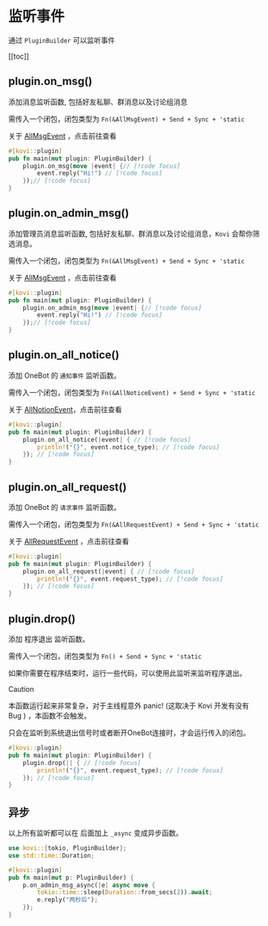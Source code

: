 # 监听事件

通过 `PluginBuilder` 可以监听事件

[[toc]]

## plugin.on_msg()

添加消息监听函数, 包括好友私聊、群消息以及讨论组消息

需传入一个闭包，闭包类型为 `Fn(&AllMsgEvent) + Send + Sync + 'static`

关于 [AllMsgEvent](/plugin/event#allmsgevent) ，点击前往查看

```rust
#[kovi::plugin]
pub fn main(mut plugin: PluginBuilder) {
    plugin.on_msg(move |event| {// [!code focus]
        event.reply("Hi!") // [!code focus]
    });// [!code focus]
}
```

## plugin.on_admin_msg()

添加管理员消息监听函数, 包括好友私聊、群消息以及讨论组消息，`Kovi` 会帮你筛选消息。

需传入一个闭包，闭包类型为 `Fn(&AllMsgEvent) + Send + Sync + 'static`

关于 [AllMsgEvent](/plugin/event#allmsgevent) ，点击前往查看

```rust
#[kovi::plugin]
pub fn main(mut plugin: PluginBuilder) {
    plugin.on_admin_msg(move |event| {// [!code focus]
        event.reply("Hi!") // [!code focus]
    });// [!code focus]
}
```


## plugin.on_all_notice()

添加 OneBot 的 `通知事件` 监听函数。

需传入一个闭包，闭包类型为 `Fn(&AllNoticeEvent) + Send + Sync + 'static`

关于 [AllNotionEvent](/plugin/event#allnotionevent)，点击前往查看

```rust
#[kovi::plugin]
pub fn main(mut plugin: PluginBuilder) {
    plugin.on_all_notice(|event| { // [!code focus]
        println!("{}", event.notice_type); // [!code focus]
    }); // [!code focus]
}
```

## plugin.on_all_request() <Badge type="tip" text="^0.4.0" />

添加 OneBot 的 `请求事件` 监听函数。

需传入一个闭包，闭包类型为 `Fn(&AllRequestEvent) + Send + Sync + 'static`

关于 [AllRequestEvent](/plugin/event#allrequestevent) ，点击前往查看

```rust
#[kovi::plugin]
pub fn main(mut plugin: PluginBuilder) {
    plugin.on_all_request(|event| { // [!code focus]
        println!("{}", event.request_type); // [!code focus]
    }); // [!code focus]
}
```

## plugin.drop() <Badge type="tip" text="^0.6.0" />

添加 程序退出 监听函数。

需传入一个闭包，闭包类型为 `Fn() + Send + Sync + 'static`

如果你需要在程序结束时，运行一些代码，可以使用此监听来监听程序退出。


> [!CAUTION]
> 
> 本函数运行起来非常复杂，对于主线程意外 panic! (这取决于 Kovi 开发有没有 Bug ) ，本函数不会触发。
>
> 只会在监听到系统退出信号时或者断开OneBot连接时，才会运行传入的闭包。

```rust
#[kovi::plugin]
pub fn main(mut plugin: PluginBuilder) {
    plugin.drop(|| { // [!code focus]
        println!("{}", event.request_type); // [!code focus]
    }); // [!code focus]
}
```

## 异步

以上所有监听都可以在 后面加上 `_async` 变成异步函数。

```rust
use kovi::{tokio, PluginBuilder};
use std::time::Duration;

#[kovi::plugin]
pub fn main(mut p: PluginBuilder) {
    p.on_admin_msg_async(|e| async move {
        tokio::time::sleep(Duration::from_secs(2)).await;
        e.reply("两秒后");
    });
}
```
